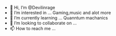 - 👋 Hi, I’m @Devilinrage
- 👀 I’m interested in ... Gaming,music and alot more
- 🌱 I’m currently learning ... Quanntum machanics
- 💞️ I’m looking to collaborate on ...
- 📫 How to reach me ...

<!---
Devilinrage/Devilinrage is a ✨ special ✨ repository because its `README.md` (this file) appears on your GitHub profile.
You can click the Preview link to take a look at your changes.
--->
